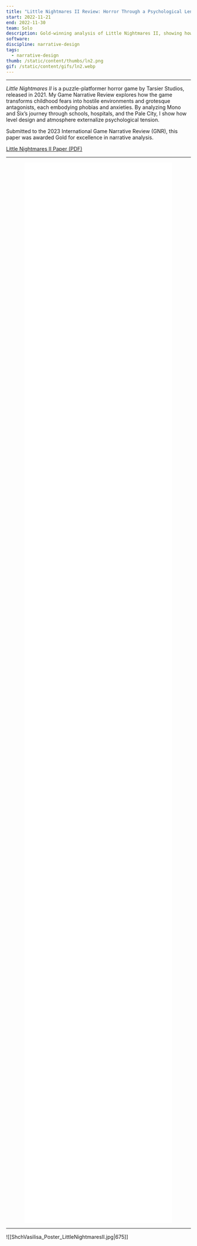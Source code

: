 ```yaml
---
title: "Little Nightmares II Review: Horror Through a Psychological Lens"
start: 2022-11-21
end: 2022-11-30
team: Solo
description: Gold-winning analysis of Little Nightmares II, showing how childhood fears shape environments and enemies to build a haunting narrative experience.
software:
discipline: narrative-design
tags:
  - narrative-design
thumb: /static/content/thumbs/ln2.png
gif: /static/content/gifs/ln2.webp
---
```

---

*Little Nightmares II* is a puzzle-platformer horror game by Tarsier Studios, released in 2021. My Game Narrative Review explores how the game transforms childhood fears into hostile environments and grotesque antagonists, each embodying phobias and anxieties. By analyzing Mono and Six’s journey through schools, hospitals, and the Pale City, I show how level design and atmosphere externalize psychological tension. 

Submitted to the 2023 International Game Narrative Review (GNR), this paper was awarded Gold for excellence in narrative analysis.

[Little Nightmares II Paper (PDF)](ShchVasilisa_GNR2023_LittleNightmaresII.pdf)

---

<div style="display:flex; justify-content:center; width:100%;">
  <div style="width:80%; height:72vh;">
    <iframe 
      src="ShchVasilisa_GNR2023_LittleNightmaresII.pdf" 
      style="border:none; width:100%; height:100%;" 
    ></iframe>
  </div>
</div>

---

![[ShchVasilisa_Poster_LittleNightmaresII.jpg|675]]
